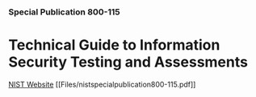 ### Special Publication 800-115

# Technical Guide to Information Security Testing and Assessments 

[NIST Website](https://csrc.nist.gov/publications/detail/sp/800-115/final)
[[Files/nistspecialpublication800-115.pdf]]
